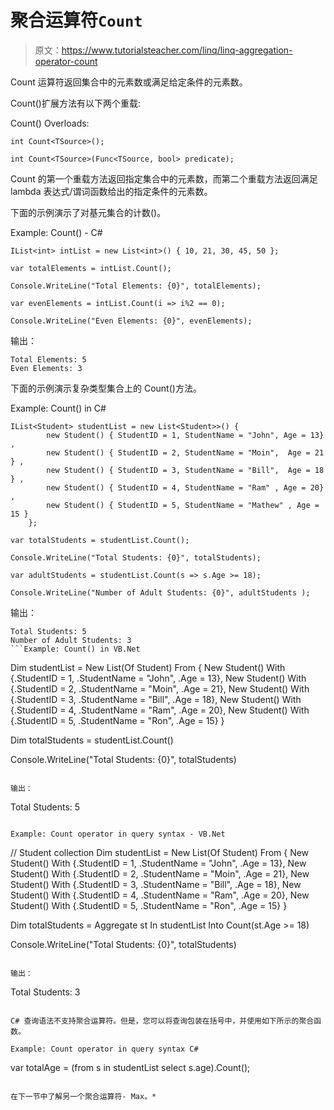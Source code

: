 # 聚合运算符`Count`

> 原文：<https://www.tutorialsteacher.com/linq/linq-aggregation-operator-count>

Count 运算符返回集合中的元素数或满足给定条件的元素数。

Count()扩展方法有以下两个重载:

Count() Overloads:

```
int Count<TSource>();

int Count<TSource>(Func<TSource, bool> predicate);

```

Count 的第一个重载方法返回指定集合中的元素数，而第二个重载方法返回满足 lambda 表达式/谓词函数给出的指定条件的元素数。

下面的示例演示了对基元集合的计数()。

Example: Count() - C#

```
IList<int> intList = new List<int>() { 10, 21, 30, 45, 50 };

var totalElements = intList.Count();

Console.WriteLine("Total Elements: {0}", totalElements);

var evenElements = intList.Count(i => i%2 == 0);

Console.WriteLine("Even Elements: {0}", evenElements);
```

输出：

```
Total Elements: 5
Even Elements: 3
```

下面的示例演示复杂类型集合上的 Count()方法。

Example: Count() in C#

```
IList<Student> studentList = new List<Student>>() { 
        new Student() { StudentID = 1, StudentName = "John", Age = 13} ,
        new Student() { StudentID = 2, StudentName = "Moin",  Age = 21 } ,
        new Student() { StudentID = 3, StudentName = "Bill",  Age = 18 } ,
        new Student() { StudentID = 4, StudentName = "Ram" , Age = 20} ,
        new Student() { StudentID = 5, StudentName = "Mathew" , Age = 15 } 
    };

var totalStudents = studentList.Count();

Console.WriteLine("Total Students: {0}", totalStudents);

var adultStudents = studentList.Count(s => s.Age >= 18);

Console.WriteLine("Number of Adult Students: {0}", adultStudents );
```

输出：

```
Total Students: 5
Number of Adult Students: 3
```Example: Count() in VB.Net

```
Dim studentList = New List(Of Student) From {
        New Student() With {.StudentID = 1, .StudentName = "John", .Age = 13},
        New Student() With {.StudentID = 2, .StudentName = "Moin", .Age = 21},
        New Student() With {.StudentID = 3, .StudentName = "Bill", .Age = 18},
        New Student() With {.StudentID = 4, .StudentName = "Ram", .Age = 20},
        New Student() With {.StudentID = 5, .StudentName = "Ron", .Age = 15}
}

Dim totalStudents = studentList.Count()

Console.WriteLine("Total Students: {0}", totalStudents)
```

输出：

```
Total Students: 5
```*Note:**Count(predicate) extension method with predicate parameter is **Not Supported** in VB.Net.* *## 查询语法中的计数运算符

Example: Count operator in query syntax - VB.Net

```
// Student collection
Dim studentList = New List(Of Student) From {
        New Student() With {.StudentID = 1, .StudentName = "John", .Age = 13},
        New Student() With {.StudentID = 2, .StudentName = "Moin", .Age = 21},
        New Student() With {.StudentID = 3, .StudentName = "Bill", .Age = 18},
        New Student() With {.StudentID = 4, .StudentName = "Ram", .Age = 20},
        New Student() With {.StudentID = 5, .StudentName = "Ron", .Age = 15}
}

Dim totalStudents = Aggregate st In studentList 
                    Into Count(st.Age >= 18)             

Console.WriteLine("Total Students: {0}", totalStudents)
```

输出：

```
Total Students: 3
```

C# 查询语法不支持聚合运算符。但是，您可以将查询包装在括号中，并使用如下所示的聚合函数。

Example: Count operator in query syntax C#

```
var totalAge = (from s in studentList
                select s.age).Count();
```

在下一节中了解另一个聚合运算符- Max。*